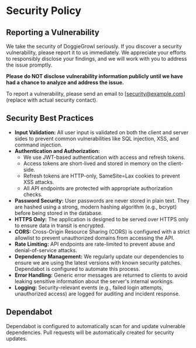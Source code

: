 # Security Policy

## Reporting a Vulnerability

We take the security of DoggieGrowl seriously. If you discover a security vulnerability, please report it to us immediately. We appreciate your efforts to responsibly disclose your findings, and we will work with you to address the issue promptly.

**Please do NOT disclose vulnerability information publicly until we have had a chance to analyze and address the issue.**

To report a vulnerability, please send an email to [security@example.com] (replace with actual security contact).

## Security Best Practices

- **Input Validation:** All user input is validated on both the client and server sides to prevent common vulnerabilities like SQL injection, XSS, and command injection.
- **Authentication and Authorization:**
  - We use JWT-based authentication with access and refresh tokens.
  - Access tokens are short-lived and stored in memory on the client-side.
  - Refresh tokens are HTTP-only, SameSite=Lax cookies to prevent XSS attacks.
  - All API endpoints are protected with appropriate authorization checks.
- **Password Security:** User passwords are never stored in plain text. They are hashed using a strong, modern hashing algorithm (e.g., bcrypt) before being stored in the database.
- **HTTPS Only:** The application is designed to be served over HTTPS only to ensure data in transit is encrypted.
- **CORS:** Cross-Origin Resource Sharing (CORS) is configured with a strict allowlist to prevent unauthorized domains from accessing the API.
- **Rate Limiting:** API endpoints are rate-limited to prevent abuse and denial-of-service attacks.
- **Dependency Management:** We regularly update our dependencies to ensure we are using the latest versions with known security patches. Dependabot is configured to automate this process.
- **Error Handling:** Generic error messages are returned to clients to avoid leaking sensitive information about the server's internal workings.
- **Logging:** Security-relevant events (e.g., failed login attempts, unauthorized access) are logged for auditing and incident response.

## Dependabot

Dependabot is configured to automatically scan for and update vulnerable dependencies. Pull requests will be automatically created for security updates.
